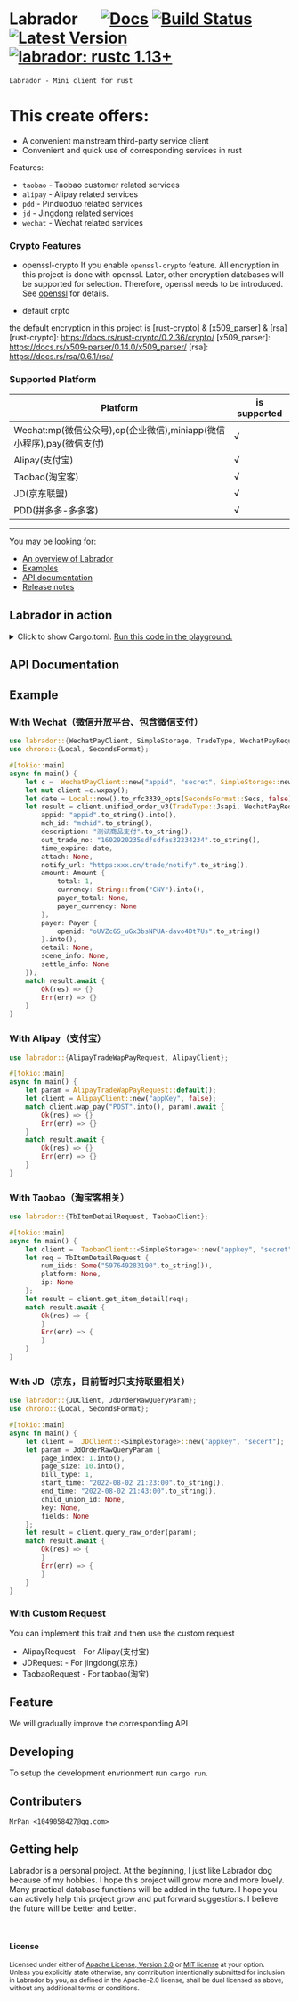 # Labrador &emsp; [![Docs][docs-image]][docs-url] [![Build Status]][actions] [![Latest Version]][crates.io] [![labrador: rustc 1.13+]][Rust 1.13]

[Build Status]: https://img.shields.io/docsrs/labrador/0.2.0?style=plastic
[actions]: https://github.com/wslongchen/labrador/actions?query=branch%3Amaster
[Latest Version]: https://img.shields.io/crates/v/labrador?style=plastic
[crates.io]: https://crates.io/crates/labrador
[labrador: rustc 1.13+]: https://img.shields.io/badge/labrador-rustc__1.31%2B-lightgrey
[Rust 1.13]: https://blog.rust-lang.org/2016/11/10/Rust-1.13.html
[Rust 1.31]: https://blog.rust-lang.org/2018/12/06/Rust-1.31-and-rust-2018.html
[docs-image]: https://img.shields.io/badge/文档-中文-blue.svg
[docs-url]: https://github.com/wslongchen/labrador/blob/master/README_CN.md
```Labrador - Mini client for rust ```


# This create offers:

*   A convenient mainstream third-party service client
*   Convenient and quick use of corresponding services in rust

Features:

*   ```taobao``` - Taobao customer related services
*   ```alipay``` - Alipay related services
*   ```pdd``` - Pinduoduo related services
*   ```jd``` - Jingdong related services
*   ```wechat``` - Wechat related services

### Crypto Features

+ openssl-crypto
If you enable `openssl-crypto` feature.
All encryption in this project is done with openssl. Later, other encryption databases will be supported for selection. Therefore, openssl needs to be introduced. See [openssl] for details.

[openssl]: https://docs.rs/openssl/0.10.41/openssl/

+ default crpto

the default encryption in this project is [rust-crypto] & [x509_parser] & [rsa]
[rust-crypto]: https://docs.rs/rust-crypto/0.2.36/crypto/
[x509_parser]: https://docs.rs/x509-parser/0.14.0/x509_parser/
[rsa]: https://docs.rs/rsa/0.6.1/rsa/

### Supported Platform

| Platform                                                                  | is supported |
|---------------------------------------------------------------------------|--------------|
| Wechat:mp(微信公众号),cp(企业微信),miniapp(微信小程序),pay(微信支付)             | √            | 
| Alipay(支付宝)                                                             | √            |  
| Taobao(淘宝客)                                                              | √            |
| JD(京东联盟)                                                                | √            |  
| PDD(拼多多-多多客)                                                          | √            |


---

You may be looking for:

- [An overview of Labrador](https://crates.io/crates/labrador)
- [Examples](https://github.com/wslongchen/labrador/blob/0.1.0/example/simple.rs)
- [API documentation](https://docs.rs/labrador/0.1.0/labrador/)
- [Release notes](https://github.com/wslongchen/labrador/releases)

## Labrador in action

<details>
<summary>
Click to show Cargo.toml.
<a href="https://play.rust-lang.org/?version=nightly&mode=debug&edition=2018&gist=93bca9fced54f62eb69a2f2a224715c5" target="_blank">Run this code in the playground.</a>
</summary>

```toml
[dependencies]

# The core APIs
labrador = { version = "0.1.0", features = ["wechat", "alipay"] }

```

</details>
<p></p>

## API Documentation

## Example

### With Wechat（微信开放平台、包含微信支付）

 ```rust
use labrador::{WechatPayClient, SimpleStorage, TradeType, WechatPayRequestV3, Amount, Payer};
use chrono::{Local, SecondsFormat};

 #[tokio::main]
 async fn main() {
     let c =  WechatPayClient::new("appid", "secret", SimpleStorage::new());
     let mut client =c.wxpay();
     let date = Local::now().to_rfc3339_opts(SecondsFormat::Secs, false);
     let result = client.unified_order_v3(TradeType::Jsapi, WechatPayRequestV3 {
         appid: "appid".to_string().into(),
         mch_id: "mchid".to_string(),
         description: "测试商品支付".to_string(),
         out_trade_no: "1602920235sdfsdfas32234234".to_string(),
         time_expire: date,
         attach: None,
         notify_url: "https:xxx.cn/trade/notify".to_string(),
         amount: Amount {
             total: 1,
             currency: String::from("CNY").into(),
             payer_total: None,
             payer_currency: None
         },
         payer: Payer {
             openid: "oUVZc6S_uGx3bsNPUA-davo4Dt7Us".to_string()
         }.into(),
         detail: None,
         scene_info: None,
         settle_info: None
     });
     match result.await {
         Ok(res) => {}
         Err(err) => {}
     }
 }
 ```

### With Alipay（支付宝）

 ```rust
use labrador::{AlipayTradeWapPayRequest, AlipayClient};

 #[tokio::main]
 async fn main() {
     let param = AlipayTradeWapPayRequest::default();
     let client = AlipayClient::new("appKey", false);
     match client.wap_pay("POST".into(), param).await {
         Ok(res) => {}
         Err(err) => {}
     }
     match result.await {
         Ok(res) => {}
         Err(err) => {}
     }
 }
 ```

### With Taobao（淘宝客相关）

 ```rust
use labrador::{TbItemDetailRequest, TaobaoClient};

 #[tokio::main]
 async fn main() {
     let client =  TaobaoClient::<SimpleStorage>::new("appkey", "secret");
     let req = TbItemDetailRequest {
         num_iids: Some("597649283190".to_string()),
         platform: None,
         ip: None
     };
     let result = client.get_item_detail(req);
     match result.await {
         Ok(res) => {
         }
         Err(err) => {
         }
     }
 }
 ```


### With JD（京东，目前暂时只支持联盟相关）

 ```rust
use labrador::{JDClient, JdOrderRawQueryParam};
use chrono::{Local, SecondsFormat};

 #[tokio::main]
 async fn main() {
     let client =  JDClient::<SimpleStorage>::new("appkey", "secert");
     let param = JdOrderRawQueryParam {
         page_index: 1.into(),
         page_size: 10.into(),
         bill_type: 1,
         start_time: "2022-08-02 21:23:00".to_string(),
         end_time: "2022-08-02 21:43:00".to_string(),
         child_union_id: None,
         key: None,
         fields: None
     };
     let result = client.query_raw_order(param);
     match result.await {
         Ok(res) => {
         }
         Err(err) => {
         }
     }
 }
 ```

### With Custom Request

You can implement this trait and then use the custom request

+ AlipayRequest - For Alipay(支付宝)
+ JDRequest - For jingdong(京东)
+ TaobaoRequest - For taobao(淘宝)


## Feature

We will gradually improve the corresponding API


## Developing

To setup the development envrionment run `cargo run`.

## Contributers

	MrPan <1049058427@qq.com>

## Getting help

Labrador is a personal project. At the beginning, I just like Labrador dog because of my hobbies.
I hope this project will grow more and more lovely. Many practical database functions will
be added in the future. I hope you can actively help this project grow and put forward suggestions.
I believe the future will be better and better.

[#general]: https://discord.com/channels/273534239310479360/274215136414400513
[#beginners]: https://discord.com/channels/273534239310479360/273541522815713281
[#rust-usage]: https://discord.com/channels/442252698964721669/443150878111694848
[zulip]: https://rust-lang.zulipchat.com/#narrow/stream/122651-general
[stackoverflow]: https://stackoverflow.com/questions/tagged/rust
[/r/rust]: https://www.reddit.com/r/rust
[discourse]: https://users.rust-lang.org

<br>

#### License

<sup>
Licensed under either of <a href="LICENSE-APACHE">Apache License, Version
2.0</a> or <a href="LICENSE-MIT">MIT license</a> at your option.
</sup>

<br>

<sub>
Unless you explicitly state otherwise, any contribution intentionally submitted
for inclusion in Labrador by you, as defined in the Apache-2.0 license, shall be
dual licensed as above, without any additional terms or conditions.
</sub>